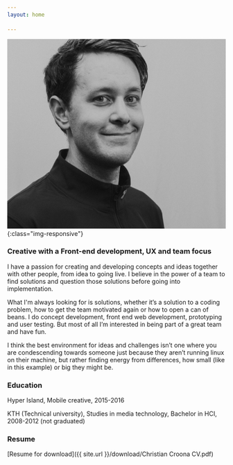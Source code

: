 ```yaml
---
layout: home

---
```


![patch](/images/Christian_cropped.jpeg){:class="img-responsive"}

### Creative with a Front-end development, UX and team focus

I have a passion for creating and developing concepts and ideas together with other people, from idea to going live. I believe in the power of a team to find solutions and question those solutions before going into implementation.

What I'm always looking for is solutions, whether it’s a solution to a coding problem, how to get the team motivated again or how to open a can of beans. I do concept development, front end web development, prototyping and user testing. But most of all I’m interested in being part of a great team and have fun.

I think the best environment for ideas and challenges isn’t one where you are condescending towards someone just because they aren’t running linux on their machine, but rather finding energy from differences, how small (like in this example) or big they might be.


### Education


Hyper Island, Mobile creative, 2015-2016

KTH (Technical university), Studies in media technology, Bachelor in HCI, 2008-2012 (not graduated)

### Resume

[Resume for download]({{ site.url }}/download/Christian Croona CV.pdf)
